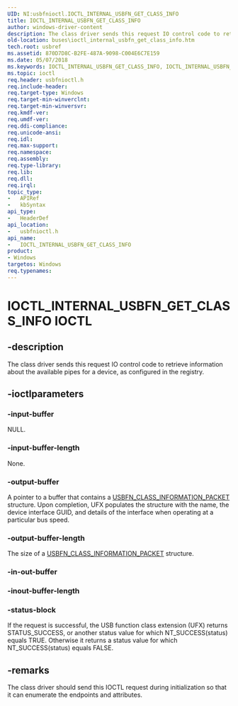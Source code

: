 ```yaml
---
UID: NI:usbfnioctl.IOCTL_INTERNAL_USBFN_GET_CLASS_INFO
title: IOCTL_INTERNAL_USBFN_GET_CLASS_INFO
author: windows-driver-content
description: The class driver sends this request IO control code to retrieve information about the available pipes for a device, as configured in the registry.
old-location: buses\ioctl_internal_usbfn_get_class_info.htm
tech.root: usbref
ms.assetid: 870D7D8C-B2FE-487A-9098-C004E6C7E159
ms.date: 05/07/2018
ms.keywords: IOCTL_INTERNAL_USBFN_GET_CLASS_INFO, IOCTL_INTERNAL_USBFN_GET_CLASS_INFO control, IOCTL_INTERNAL_USBFN_GET_CLASS_INFO control code [Buses], buses.ioctl_internal_usbfn_get_class_info, usbfnioctl/IOCTL_INTERNAL_USBFN_GET_CLASS_INFO
ms.topic: ioctl
req.header: usbfnioctl.h
req.include-header: 
req.target-type: Windows
req.target-min-winverclnt: 
req.target-min-winversvr: 
req.kmdf-ver: 
req.umdf-ver: 
req.ddi-compliance: 
req.unicode-ansi: 
req.idl: 
req.max-support: 
req.namespace: 
req.assembly: 
req.type-library: 
req.lib: 
req.dll: 
req.irql: 
topic_type:
-	APIRef
-	kbSyntax
api_type:
-	HeaderDef
api_location:
-	usbfnioctl.h
api_name:
-	IOCTL_INTERNAL_USBFN_GET_CLASS_INFO
product:
- Windows
targetos: Windows
req.typenames: 
---
```


# IOCTL_INTERNAL_USBFN_GET_CLASS_INFO IOCTL


## -description


The class driver sends this request  IO control code to retrieve information about the available pipes for a device, as configured in the registry.


## -ioctlparameters




### -input-buffer

NULL.


### -input-buffer-length

None.


### -output-buffer

A pointer to a buffer that contains a <a href="https://msdn.microsoft.com/library/windows/hardware/mt187988">USBFN_CLASS_INFORMATION_PACKET</a> structure. Upon completion, UFX populates the structure with the name, the device interface GUID, and details of the interface when operating at a particular bus speed.


### -output-buffer-length

The size of a <a href="https://msdn.microsoft.com/library/windows/hardware/mt187988">USBFN_CLASS_INFORMATION_PACKET</a> structure.


### -in-out-buffer








### -inout-buffer-length








### -status-block

If the request is successful, the USB function class extension (UFX) returns STATUS_SUCCESS, or another status value for which NT_SUCCESS(status) equals TRUE. Otherwise it returns a status value for which NT_SUCCESS(status) equals FALSE. 


## -remarks



The class driver should send this IOCTL request during initialization so that it can enumerate the endpoints and attributes.




